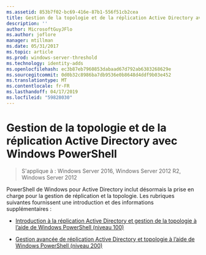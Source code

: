 ```yaml
---
ms.assetid: 853b7f02-bc69-416e-87b1-556f51cb2cea
title: Gestion de la topologie et de la réplication Active Directory avec Windows PowerShell
description: ''
author: MicrosoftGuyJFlo
ms.author: joflore
manager: mtillman
ms.date: 05/31/2017
ms.topic: article
ms.prod: windows-server-threshold
ms.technology: identity-adds
ms.openlocfilehash: ec3b87eb7960853dabaad67d792ab6383268629e
ms.sourcegitcommit: 0d0b32c8986ba7db9536e0b8648d4ddf9b03e452
ms.translationtype: MT
ms.contentlocale: fr-FR
ms.lasthandoff: 04/17/2019
ms.locfileid: "59828030"
---
```

# <a name="active-directory-replication-and-topology-management-using-windows-powershell"></a>Gestion de la topologie et de la réplication Active Directory avec Windows PowerShell

>S'applique à : Windows Server 2016, Windows Server 2012 R2, Windows Server 2012

PowerShell de Windows pour Active Directory inclut désormais la prise en charge pour la gestion de réplication et la topologie. Les rubriques suivantes fournissent une introduction et des informations supplémentaires :  
  
-   [Introduction à la réplication Active Directory et gestion de la topologie à l’aide de Windows PowerShell &#40;niveau 100&#41;](../../../ad-ds/manage/powershell/Introduction-to-Active-Directory-Replication-and-Topology-Management-Using-Windows-PowerShell--Level-100-.md)  
  
-   [Gestion avancée de réplication Active Directory et topologie à l’aide de Windows PowerShell &#40;niveau 200&#41;](../../../ad-ds/manage/powershell/Advanced-Active-Directory-Replication-and-Topology-Management-Using-Windows-PowerShell--Level-200-.md)  
  


